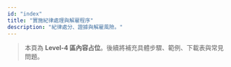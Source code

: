 ```yaml
---
id: "index"
title: "實施紀律處理與解雇程序"
description: "紀律處分、證據與解雇風險。"
---
```


> 本頁為 **Level-4 區內容占位**。後續將補充具體步驟、範例、下載表與常見問題。
